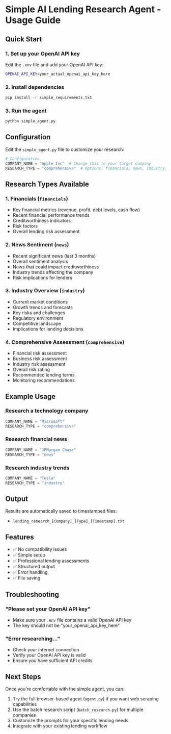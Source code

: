 # Simple AI Lending Research Agent - Usage Guide

## Quick Start

### 1. Set up your OpenAI API key

Edit the `.env` file and add your OpenAI API key:

```bash
OPENAI_API_KEY=your_actual_openai_api_key_here
```

### 2. Install dependencies

```bash
pip install -r simple_requirements.txt
```

### 3. Run the agent

```bash
python simple_agent.py
```

## Configuration

Edit the `simple_agent.py` file to customize your research:

```python
# Configuration
COMPANY_NAME = "Apple Inc"  # Change this to your target company
RESEARCH_TYPE = "comprehensive"  # Options: financials, news, industry, comprehensive
```

## Research Types Available

### 1. Financials (`financials`)
- Key financial metrics (revenue, profit, debt levels, cash flow)
- Recent financial performance trends
- Creditworthiness indicators
- Risk factors
- Overall lending risk assessment

### 2. News Sentiment (`news`)
- Recent significant news (last 3 months)
- Overall sentiment analysis
- News that could impact creditworthiness
- Industry trends affecting the company
- Risk implications for lenders

### 3. Industry Overview (`industry`)
- Current market conditions
- Growth trends and forecasts
- Key risks and challenges
- Regulatory environment
- Competitive landscape
- Implications for lending decisions

### 4. Comprehensive Assessment (`comprehensive`)
- Financial risk assessment
- Business risk assessment
- Industry risk assessment
- Overall risk rating
- Recommended lending terms
- Monitoring recommendations

## Example Usage

### Research a technology company
```python
COMPANY_NAME = "Microsoft"
RESEARCH_TYPE = "comprehensive"
```

### Research financial news
```python
COMPANY_NAME = "JPMorgan Chase"
RESEARCH_TYPE = "news"
```

### Research industry trends
```python
COMPANY_NAME = "Tesla"
RESEARCH_TYPE = "industry"
```

## Output

Results are automatically saved to timestamped files:
- `lending_research_[Company]_[Type]_[Timestamp].txt`

## Features

- ✅ No compatibility issues
- ✅ Simple setup
- ✅ Professional lending assessments
- ✅ Structured output
- ✅ Error handling
- ✅ File saving

## Troubleshooting

### "Please set your OpenAI API key"
- Make sure your `.env` file contains a valid OpenAI API key
- The key should not be "your_openai_api_key_here"

### "Error researching..."
- Check your internet connection
- Verify your OpenAI API key is valid
- Ensure you have sufficient API credits

## Next Steps

Once you're comfortable with the simple agent, you can:

1. Try the full browser-based agent (`agent.py`) if you want web scraping capabilities
2. Use the batch research script (`batch_research.py`) for multiple companies
3. Customize the prompts for your specific lending needs
4. Integrate with your existing lending workflow 